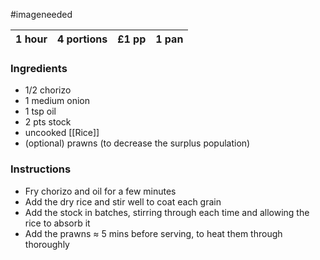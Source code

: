 #imageneeded 

| 1 hour | 4 portions | £1 pp | 1 pan |
| ------ | ---------- | ----- | ----- |

### Ingredients
- 1/2 chorizo
- 1 medium onion
- 1 tsp oil
- 2 pts stock
- uncooked [[Rice]]
- (optional) prawns (to decrease the surplus population)

### Instructions
- Fry chorizo and oil for a few minutes
- Add the dry rice and stir well to coat each grain
- Add the stock in batches, stirring through each time and allowing the rice to absorb it
- Add the prawns $\approx$ 5 mins before serving, to heat them through thoroughly
